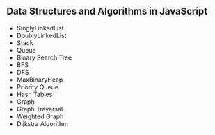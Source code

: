 ## Data Structures and Algorithms in JavaScript
- SinglyLinkedList
- DoublyLinkedList
- Stack
- Queue
- Binary Search Tree
- BFS
- DFS
- MaxBinaryHeap
- Priority Queue
- Hash Tables
- Graph
- Graph Traversal
- Weighted Graph
- Dijkstra Algorithm

